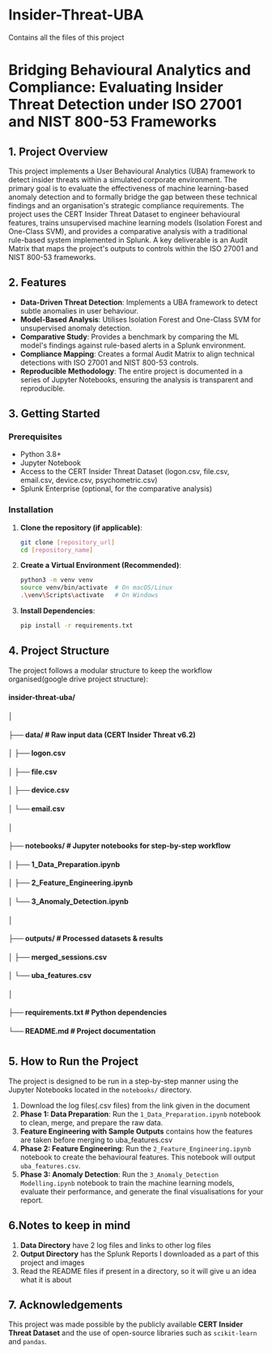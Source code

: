 # Insider-Threat-UBA
Contains all the files of this project
# Bridging Behavioural Analytics and Compliance: Evaluating Insider Threat Detection under ISO 27001 and NIST 800-53 Frameworks

## 1. Project Overview

This project implements a User Behavioural Analytics (UBA) framework to detect insider threats within a simulated corporate environment. The primary goal is to evaluate the effectiveness of machine learning-based anomaly detection and to formally bridge the gap between these technical findings and an organisation's strategic compliance requirements. The project uses the CERT Insider Threat Dataset to engineer behavioural features, trains unsupervised machine learning models (Isolation Forest and One-Class SVM), and provides a comparative analysis with a traditional rule-based system implemented in Splunk. A key deliverable is an Audit Matrix that maps the project's outputs to controls within the ISO 27001 and NIST 800-53 frameworks.

## 2. Features

- **Data-Driven Threat Detection**: Implements a UBA framework to detect subtle anomalies in user behaviour.
- **Model-Based Analysis**: Utilises Isolation Forest and One-Class SVM for unsupervised anomaly detection.
- **Comparative Study**: Provides a benchmark by comparing the ML model's findings against rule-based alerts in a Splunk environment.
- **Compliance Mapping**: Creates a formal Audit Matrix to align technical detections with ISO 27001 and NIST 800-53 controls.
- **Reproducible Methodology**: The entire project is documented in a series of Jupyter Notebooks, ensuring the analysis is transparent and reproducible.

## 3. Getting Started

### Prerequisites

- Python 3.8+
- Jupyter Notebook
- Access to the CERT Insider Threat Dataset (logon.csv, file.csv, email.csv, device.csv, psychometric.csv)
- Splunk Enterprise (optional, for the comparative analysis)

### Installation

1.  **Clone the repository (if applicable)**:
    ```bash
    git clone [repository_url]
    cd [repository_name]
    ```

2.  **Create a Virtual Environment (Recommended)**:
    ```bash
    python3 -m venv venv
    source venv/bin/activate  # On macOS/Linux
    .\venv\Scripts\activate   # On Windows
    ```

3.  **Install Dependencies**:
    ```bash
    pip install -r requirements.txt
    ```

## 4. Project Structure

The project follows a modular structure to keep the workflow organised(google drive project structure):
#### insider-threat-uba/
#### │
#### ├── data/ # Raw input data (CERT Insider Threat v6.2)
#### │ ├── logon.csv
#### │ ├── file.csv
#### │ ├── device.csv
#### │ └── email.csv
#### │
#### ├── notebooks/ # Jupyter notebooks for step-by-step workflow
#### │ ├── 1_Data_Preparation.ipynb
#### │ ├── 2_Feature_Engineering.ipynb
#### │ └── 3_Anomaly_Detection.ipynb
#### │
#### ├── outputs/ # Processed datasets & results
#### │ ├── merged_sessions.csv
#### │ └── uba_features.csv
#### │
#### ├── requirements.txt # Python dependencies
#### └──  README.md # Project documentation
#

## 5. How to Run the Project

The project is designed to be run in a step-by-step manner using the Jupyter Notebooks located in the `notebooks/` directory.

1. Download the log files(.csv files) from the link given in the document 
2.   **Phase 1: Data Preparation**: Run the `1_Data_Preparation.ipynb` notebook to clean, merge, and prepare the raw data.
3.  **Feature Engineering with Sample Outputs** contains how the features are taken before merging to uba_features.csv
4.  **Phase 2: Feature Engineering**: Run the `2_Feature_Engineering.ipynb` notebook to create the behavioural features. This notebook will output `uba_features.csv`.
5.  **Phase 3: Anomaly Detection**: Run the `3_Anomaly_Detection Modelling.ipynb` notebook to train the machine learning models, evaluate their performance, and generate the final visualisations for your report.

## 6.Notes to keep in mind
1. **Data Directory** have 2 log files and links to other log files 
2. **Output Directory** has the Splunk Reports I downloaded as a part of this project and images 
3. Read the README files if present in a directory, so it will give u an idea what it is about
 
## 7. Acknowledgements

This project was made possible by the publicly available **CERT Insider Threat Dataset** and the use of open-source libraries such as `scikit-learn` and `pandas`.
